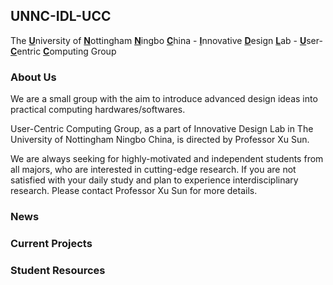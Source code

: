 ## UNNC-IDL-UCC

The <u><b>U</b></u>niversity of <u><b>N</b></u>ottingham <u><b>N</b></u>ingbo <u><b>C</b></u>hina - <u><b>I</b></u>nnovative <u><b>D</b></u>esign <u><b>L</b></u>ab - <u><b>U</b></u>ser-<u><b>C</b></u>entric <u><b>C</b></u>omputing Group

### About Us

  We are a small group with the aim to introduce advanced design ideas into practical computing hardwares/softwares. 
  
  User-Centric Computing Group, as a part of Innovative Design Lab in The University of Nottingham Ningbo China, is directed by Professor Xu Sun.
  
  We are always seeking for highly-motivated and independent students from all majors, who are interested in cutting-edge research. If you are not satisfied with your daily study and plan to experience interdisciplinary research. Please contact Professor Xu Sun for more details. 

### News


### Current Projects


### Student Resources
